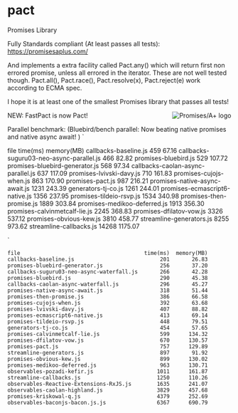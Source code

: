 # pact
Promises Library


Fully Standards compliant (At least passes all tests): https://promisesaplus.com/


And implements a extra facility called Pact.any() which will return first non errored promise, unless all errored in the iterator. These are not well tested though. Pact.all(), Pact.race(), Pact.resolve(x), Pact.reject(e) work according to ECMA spec. 

I hope it is at least one of the smallest Promises library that passes all tests!

<a href="https://promisesaplus.com/">
    <img src="https://promisesaplus.com/assets/logo-small.png" alt="Promises/A+ logo"
         title="Promises/A+ 1.0 compliant" align="right" />
</a>

NEW: FastPact is now Pact!

Parallel benchmark: (Bluebird/bench parallel: Now beating native promises and native async await! )
`

file                                      time(ms)  memory(MB)
callbacks-baseline.js                          459       67.16
callbacks-suguru03-neo-async-parallel.js       466       82.82
promises-bluebird.js                           529      107.72
promises-bluebird-generator.js                 568       97.34
callbacks-caolan-async-parallel.js             637      117.09
promises-lvivski-davy.js                       710      161.83
promises-cujojs-when.js                        863      170.90
promises-pact.js                               987      216.21
promises-native-async-await.js                1231      243.39
generators-tj-co.js                           1261      244.01
promises-ecmascript6-native.js                1356      237.95
promises-tildeio-rsvp.js                      1534      340.98
promises-then-promise.js                      1889      303.84
promises-medikoo-deferred.js                  1913      356.30
promises-calvinmetcalf-lie.js                 2245      368.83
promises-dfilatov-vow.js                      3326      537.12
promises-obvious-kew.js                       3810      458.77
streamline-generators.js                      8255      973.62
streamline-callbacks.js                      14268     1175.07

`

`
file                                       time(ms)  memory(MB)
callbacks-baseline.js                           201       26.83
promises-bluebird-generator.js                  256       37.20
callbacks-suguru03-neo-async-waterfall.js       266       42.28
promises-bluebird.js                            290       45.38
callbacks-caolan-async-waterfall.js             296       45.27
promises-native-async-await.js                  318       51.44
promises-then-promise.js                        386       66.58
promises-cujojs-when.js                         392       63.68
promises-lvivski-davy.js                        407       88.82
promises-ecmascript6-native.js                  413       69.14
promises-tildeio-rsvp.js                        448       79.51
generators-tj-co.js                             454       57.65
promises-calvinmetcalf-lie.js                   599      134.32
promises-dfilatov-vow.js                        670      130.57
promises-pact.js                                757      129.89
streamline-generators.js                        897       91.92
promises-obvious-kew.js                         899      130.02
promises-medikoo-deferred.js                    963      130.71
observables-pozadi-kefir.js                    1011      161.87
streamline-callbacks.js                        1250      110.26
observables-Reactive-Extensions-RxJS.js        1635      241.07
observables-caolan-highland.js                 3829      457.68
promises-kriskowal-q.js                        4379      252.69
observables-baconjs-bacon.js.js                6367      690.79
`


